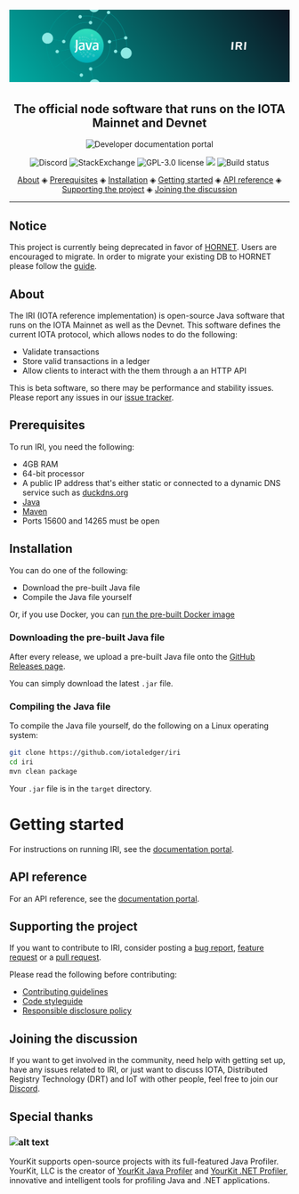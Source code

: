 <h1 align="center">
  <br>
  <a href="https://docs.iota.org/docs/node-software/0.1/iri/introduction/overview"><img src="IRI.png"></a>
</h1>

<h2 align="center">The official node software that runs on the IOTA Mainnet and Devnet</h2>

<p align="center">
    <a href="https://docs.iota.org/docs/node-software/0.1/iri/introduction/overview" style="text-decoration:none;">
    <img src="https://img.shields.io/badge/Documentation%20portal-blue.svg?style=for-the-badge" alt="Developer documentation portal">
</p>
<p align="center">
  <a href="https://discord.iota.org/" style="text-decoration:none;"><img src="https://img.shields.io/badge/Discord-9cf.svg?logo=discord" alt="Discord"></a>
    <a href="https://iota.stackexchange.com/" style="text-decoration:none;"><img src="https://img.shields.io/badge/StackExchange-9cf.svg?logo=stackexchange" alt="StackExchange"></a>
    <a href="https://raw.githubusercontent.com/iotaledger/iri/dev/LICENSE" style="text-decoration:none;"><img src="https://img.shields.io/github/license/iotaledger/iri.svg" alt="GPL-3.0 license"></a>
    <a href="https://www.codacy.com/app/iotaledger/iri" style="text-decoration:none;"><img src="https://api.codacy.com/project/badge/Grade/dba5b7ae42024718893991e767390135"></a>
    <a href="https://travis-ci.org/iotaledger/iri" style="text-decoration:none;"><img src="https://travis-ci.org/iotaledger/iri.svg?branch=dev" alt="Build status"></a>
</p>
      
<p align="center">
  <a href="#about">About</a> ◈
  <a href="#prerequisites">Prerequisites</a> ◈
  <a href="#installation">Installation</a> ◈
  <a href="#getting-started">Getting started</a> ◈
  <a href="#api-reference">API reference</a> ◈
  <a href="#supporting-the-project">Supporting the project</a> ◈
  <a href="#joining-the-discussion">Joining the discussion</a> 
</p>

---
## Notice
This project is currently being deprecated in favor of [HORNET](https://github.com/gohornet/hornet). Users are encouraged to migrate.
In order to migrate your existing DB to HORNET please follow the [guide](https://docs.iota.org/docs/hornet/1.0/guides/migrating-from-iri).

## About

The IRI (IOTA reference implementation) is open-source Java software that runs on the IOTA Mainnet as well as the Devnet. This software defines the current IOTA protocol, which allows nodes to do the following:

- Validate transactions
- Store valid transactions in a ledger
- Allow clients to interact with the them through a an HTTP API

This is beta software, so there may be performance and stability issues.
Please report any issues in our [issue tracker](https://github.com/iotaledger/iri/issues/new).

## Prerequisites

To run IRI, you need the following:

- 4GB RAM
- 64-bit processor
- A public IP address that's either static or connected to a dynamic DNS service such as [duckdns.org](https://www.duckdns.org)
- [Java](https://openjdk.java.net/install/)
- [Maven](https://maven.apache.org/what-is-maven.html)
- Ports 15600 and 14265 must be open

## Installation

You can do one of the following:

- Download the pre-built Java file
- Compile the Java file yourself

Or, if you use Docker, you can [run the pre-built Docker image](https://docs.iota.org/docs/node-software/0.1/iri/how-to-guides/install-iri#run-iri-in-a-docker-container)

### Downloading the pre-built Java file

After every release, we upload a pre-built Java file onto the [GitHub Releases page](https://github.com/iotaledger/iri/releases).

You can simply download the latest `.jar` file.

### Compiling the Java file

To compile the Java file yourself, do the following on a Linux operating system:

```bash
git clone https://github.com/iotaledger/iri
cd iri
mvn clean package
```

Your `.jar` file is in the `target` directory.

# Getting started

For instructions on running IRI, see the [documentation portal](https://docs.iota.org/docs/node-software/0.1/iri/how-to-guides/install-iri).

## API reference

For an API reference, see the [documentation portal](https://docs.iota.org/docs/node-software/0.1/iri/references/api-reference).

## Supporting the project

If you want to contribute to IRI, consider posting a [bug report](https://github.com/iotaledger/iri/issues/new), [feature request](https://github.com/iotaledger/iri/issues/new) or a [pull request](https://github.com/iotaledger/iri/pulls/). 

Please read the following before contributing:

- [Contributing guidelines](CONTRIBUTING.md)
- [Code styleguide](STYLEGUIDE.md)
- [Responsible disclosure policy](SECURITY.MD)

## Joining the discussion

If you want to get involved in the community, need help with getting set up, have any issues related to IRI, or just want to discuss IOTA, Distributed Registry Technology (DRT) and IoT with other people, feel free to join our [Discord](https://discord.iota.org/).

## Special thanks

### ![alt text](https://www.yourkit.com/images/yklogo.png)

YourKit supports open-source projects with its full-featured Java Profiler.
YourKit, LLC is the creator of <a href="https://www.yourkit.com/java/profiler/">YourKit Java Profiler</a> and <a href="https://www.yourkit.com/.net/profiler/">YourKit .NET Profiler</a>, innovative and intelligent tools for profiling Java and .NET applications.
